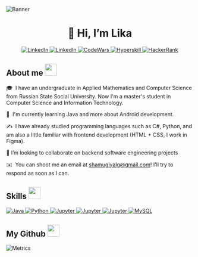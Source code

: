 ![Banner](https://sun9-79.userapi.com/s/v1/if2/xVIts6SmN1nlKyRzhrNQZuPpZRF1AWw_BqU4fr3VuMrhWYiYohQXkqSiShJg1-Eja9dpUhhjAPqqFJ1nCyNYhLUd.jpg?size=984x305&quality=96&type=album)

<h1 align="center"> 👋 Hi, I’m Lika </h1>
<p align="center">
  <a href="https://www.linkedin.com/in/lika-shamugiya-67bb06239/" target="_blank">
    <img alt="LinkedIn" src="https://img.shields.io/badge/LinkedIn-0077B5?style=for-the-badge&logo=linkedin&logoColor=white">
  </a>

  <a href="https://vk.com/sham.lika/" target="_blank">
    <img alt="LinkedIn" src="https://img.shields.io/badge/VK-0077FF?style=for-the-badge&logo=vk&logoColor=white">
  </a>

  <a href="https://www.codewars.com/users/likmugi" target="_blank">
    <img alt="CodeWars" src="https://img.shields.io/badge/CodeWars-red?style=for-the-badge&logo=codewars&logoColor=white">
  </a>

  <a href="https://hyperskill.org/profile/131933476" target="_blank">
    <img alt="Hyperskill" src="https://img.shields.io/badge/Hyperskill-41454A?style=for-the-badge&logo=jetbrains&logoColor=white">
  </a>

  <a href="https://www.hackerrank.com/shelley_bass_li/hackos" target="_blank">
    <img alt="HackerRank" src="https://img.shields.io/badge/-Hackerrank-2EC866?style=for-the-badge&logo=HackerRank&logoColor=white">
  </a>
</p>

<h2> About me <img src = "https://media2.giphy.com/media/QssGEmpkyEOhBCb7e1/giphy.gif?cid=ecf05e47a0n3gi1bfqntqmob8g9aid1oyj2wr3ds3mg700bl&rid=giphy.gif" width = 32px> </h2>

🎓  I have an undergraduate in Applied Mathematics and Computer Science from Russian State Social University. Now I'm a master's student in Computer Science and Information Technology.

🌱  I'm currently learning Java and more about Android development.

✍️  I have already studied programming languages such as C#, Python, and am also a little familiar with frontend development (HTML + CSS, I work in Figma).

👯 I’m looking to collaborate on backend software engineering projects

✉️  You can shoot me an email at [shamugiyalg@gmail.com](mailto:shamugiyalg@gmail.com)! I'll try to respond as soon as I can.  

<h2> Skills <img src = "https://media2.giphy.com/media/QssGEmpkyEOhBCb7e1/giphy.gif?cid=ecf05e47a0n3gi1bfqntqmob8g9aid1oyj2wr3ds3mg700bl&rid=giphy.gif" width = 32px> </h2>

  <a href="https://www.java.com" target="_blank">
    <img alt="Java" src="https://img.shields.io/badge/Java-ED8B00?style=for-the-badge&logo=java&logoColor=white">
  </a>
  
  <a href="https://www.python.org" target="_blank">
    <img alt="Python" src="https://img.shields.io/badge/Python-3776AB?style=for-the-badge&logo=python&logoColor=white">
  </a>

  <a href="https://docs.microsoft.com/en-us/dotnet/csharp/" target="_blank">
    <img alt="Jupyter" src="https://img.shields.io/badge/C%23-4F2DE0?&style=for-the-badge&logo=csharp&logoColor=white">
  </a>

  <a href="https://jupyter.org/" target="_blank">
    <img alt="Jupyter" src="https://img.shields.io/badge/Jupyter-F37626.svg?&style=for-the-badge&logo=Jupyter&logoColor=white">
  </a>

  <a href="https://figma.com/" target="_blank">
    <img alt="Jupyter" src="https://img.shields.io/badge/Figma-F68370?&style=for-the-badge&logo=figma&logoColor=white">
  </a>

  <a href="https://www.mysql.com/">
    <img alt="MySQL" src="https://img.shields.io/badge/Microsoft%20SQL%20Server-CC2927?style=for-the-badge&logo=microsoft%20sql%20server&logoColor=white">
  </a>
  
<h2> My Github <img src = "https://media2.giphy.com/media/QssGEmpkyEOhBCb7e1/giphy.gif?cid=ecf05e47a0n3gi1bfqntqmob8g9aid1oyj2wr3ds3mg700bl&rid=giphy.gif" width = 32px> </h2>

![Metrics](https://metrics.lecoq.io/likmugi?template=classic&base.header=0&base.activity=0&base.community=0&base.repositories=0&base.metadata=0&achievements=1&base.indepth=false&achievements.threshold=C&achievements.secrets=true&achievements.display=detailed&achievements.limit=0&config.timezone=Europe%2FMoscow)
